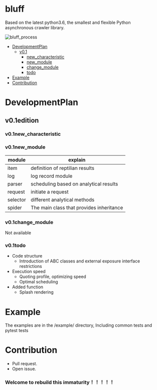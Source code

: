 # bluff

Based on the latest python3.6, the smallest and flexible Python asynchronous crawler library.

![bluff_process](https://github.com/BlingBlingdevelopers/bluff/blob/master/static/bluff_process.png)

- [DevelopmentPlan](#DevelopmentPlan)
    - [v0.1](#v0.1edition)
      - [new_characteristic](#v0.new_characteristic)
      - [new_module](#v0.1new_module)
      - [change_module](#v0.1change_module)
      - [todo](#v0.1todo)
- [Example](#Example)
- [Contribution](#Contribution)

# DevelopmentPlan

## v0.1edition

### v0.1new_characteristic

### v0.1new_module

| module  | explain |
| --- | ---- |
| item |  definition of reptilian results | 
| log  |  log record module |
| parser |  scheduling based on analytical results |
| request |  initiate a request  |
| selector | different analytical methods   |
| spider |  The main class that provides inheritance  |
    
### v0.1change_module

Not available

### v0.1todo
-  Code structure 
    -  Introduction of ABC classes and external exposure interface restrictions 
-  Execution speed 
    -  Quoting profile, optimizing speed 
    -  Optimal scheduling 
-   Added function 
    -  Splash rendering
# Example

The examples are in the /example/ directory, Including common tests and pytest tests 

# Contribution
- Pull request.
- Open issue.

### Welcome to rebuild this immaturity！！！！！